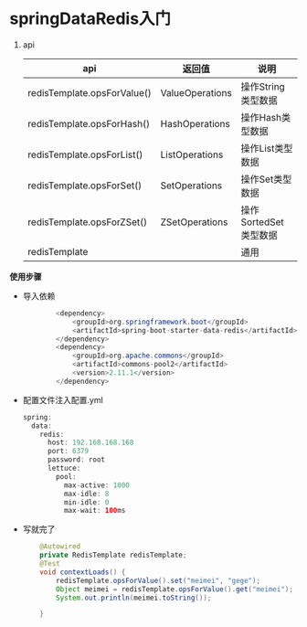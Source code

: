 # springDataRedis入门

1. api
   
   | api                         | 返回值             | 说明              |
   | --------------------------- | --------------- | --------------- |
   | redisTemplate.opsForValue() | ValueOperations | 操作String类型数据    |
   | redisTemplate.opsForHash()  | HashOperations  | 操作Hash类型数据      |
   | redisTemplate.opsForList()  | ListOperations  | 操作List类型数据      |
   | redisTemplate.opsForSet()   | SetOperations   | 操作Set类型数据       |
   | redisTemplate.opsForZSet()  | ZSetOperations  | 操作SortedSet类型数据 |
   | redisTemplate               |                 | 通用              |

**使用步骤**

- 导入依赖
  
  ```java
          <dependency>
              <groupId>org.springframework.boot</groupId>
              <artifactId>spring-boot-starter-data-redis</artifactId>
          </dependency>
          <dependency>
              <groupId>org.apache.commons</groupId>
              <artifactId>commons-pool2</artifactId>
              <version>2.11.1</version>
          </dependency>
  ```
  
  

- 配置文件注入配置.yml
  
  ```java
  spring:
    data:
      redis:
        host: 192.168.168.168
        port: 6379
        password: root
        lettuce:
          pool:
            max-active: 1000
            max-idle: 8
            min-idle: 0
            max-wait: 100ms
  
  ```

- 写就完了
  
  ```java
      @Autowired
      private RedisTemplate redisTemplate;
      @Test
      void contextLoads() {
          redisTemplate.opsForValue().set("meimei", "gege");
          Object meimei = redisTemplate.opsForValue().get("meimei");
          System.out.println(meimei.toString());
  
      }
  ```
  
  
